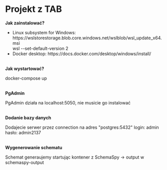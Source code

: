 # Projekt z TAB
<b>Jak zainstalować?</b><br>
  <ul>
      <li>Linux subsystem for Windows: https://wslstorestorage.blob.core.windows.net/wslblob/wsl_update_x64.msi<br>wsl --set-default-version 2</li>
      <li>Docker desktop: https://docs.docker.com/desktop/windows/install/</li>
  </ul><br>
<b>Jak wystartować?</b>
<p>docker-compose up</p><br>
<b>PgAdmin</b>
<p>PgAdmin działa na localhost:5050, nie musicie go instalować</p><br>
<b>Dodanie bazy danych</b>
<p>Dodajecie serwer przez connection na adres "postgres:5432" login: admin hasło: admin2137</p><br>
<b>Wygenerowanie schematu</b>
<p>Schemat generaujemy startując kontener z SchemaSpy -> output w schemaspy-output</p><br>
